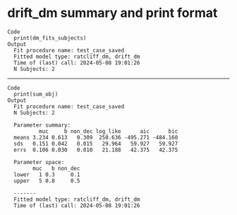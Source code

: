 # drift_dm summary and print format

    Code
      print(dm_fits_subjects)
    Output
      Fit procedure name: test_case_saved
      Fitted model type: ratcliff_dm, drift_dm
      Time of (last) call: 2024-05-08 19:01:26
      N Subjects: 2 

---

    Code
      print(sum_obj)
    Output
      Fit procedure name: test_case_saved
      N Subjects: 2 
      
      Parameter summary:
              muc     b non_dec log_like      aic      bic
      means 3.234 0.613   0.309  250.636 -495.271 -484.160
      sds   0.151 0.042   0.015   29.964   59.927   59.927
      errs  0.106 0.030   0.010   21.188   42.375   42.375
      
      Parameter space:
            muc   b non_dec
      lower   1 0.3     0.1
      upper   5 0.8     0.5
      
      -------
      Fitted model type: ratcliff_dm, drift_dm
      Time of (last) call: 2024-05-08 19:01:26

